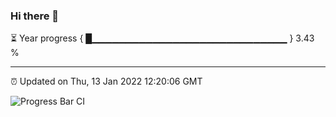 ### Hi there 👋

⏳ Year progress { █▁▁▁▁▁▁▁▁▁▁▁▁▁▁▁▁▁▁▁▁▁▁▁▁▁▁▁▁▁ } 3.43 %

---

⏰ Updated on Thu, 13 Jan 2022 12:20:06 GMT

![Progress Bar CI](https://github.com/liununu/liununu/workflows/Progress%20Bar%20CI/badge.svg)
